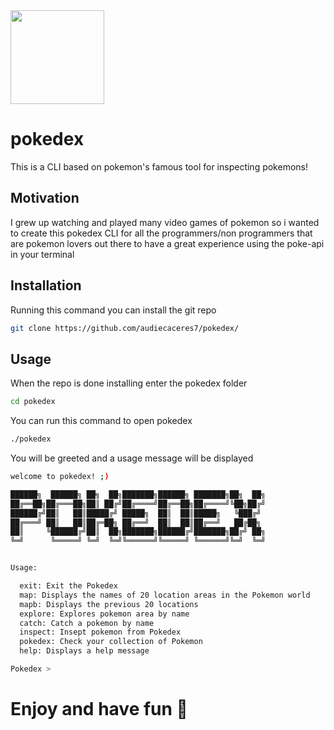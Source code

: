 <img src="https://github.com/audiecaceres7/pokedex/assets/96566379/ff618b09-c493-41a1-b677-59f007d2ef70" width=150x150 img/>

# pokedex 
This is a CLI based on pokemon's famous tool for inspecting pokemons!

## Motivation
I grew up watching and played many video games of pokemon so i wanted to create this pokedex
CLI for all the programmers/non programmers that are pokemon lovers out there to have a great 
experience using the poke-api in your terminal 

## Installation
Running this command you can install the git repo
```bash 
git clone https://github.com/audiecaceres7/pokedex/
```
## Usage 
When the repo is done installing enter the pokedex folder
```bash
cd pokedex
```
You can run this command to open pokedex
```bash
./pokedex
```
You will be greeted and a usage message will be displayed
```bash
welcome to pokedex! ;)

██████╗  ██████╗ ██╗  ██╗███████╗██████╗ ███████╗██╗  ██╗
██╔══██╗██╔═══██╗██║ ██╔╝██╔════╝██╔══██╗██╔════╝╚██╗██╔╝
██████╔╝██║   ██║█████╔╝ █████╗  ██║  ██║█████╗   ╚███╔╝
██╔═══╝ ██║   ██║██╔═██╗ ██╔══╝  ██║  ██║██╔══╝   ██╔██╗
██║     ╚██████╔╝██║  ██╗███████╗██████╔╝███████╗██╔╝ ██╗
╚═╝      ╚═════╝ ╚═╝  ╚═╝╚══════╝╚═════╝ ╚══════╝╚═╝  ╚═╝


Usage:

  exit: Exit the Pokedex
  map: Displays the names of 20 location areas in the Pokemon world
  mapb: Displays the previous 20 locations
  explore: Explores pokemon area by name
  catch: Catch a pokemon by name
  inspect: Insept pokemon from Pokedex
  pokedex: Check your collection of Pokemon
  help: Displays a help message

Pokedex >
```
# Enjoy and have fun 💙

